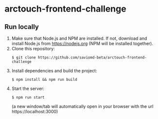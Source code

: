# arctouch-frontend-challenge

## Run locally
1. Make sure that Node.js and NPM are installed. If not, download and install Node.js from https://nodejs.org (NPM will be installed together).
1. Clone this repository:
	```
	$ git clone https://github.com/saviomd-beta/arctouch-frontend-challenge
	```
1. Install dependencies and build the project:
	```
	$ npm install && npm run build
	```
1. Start the server:
	```
	$ npm run start
	```
	(a new window/tab will automatically open in your browser with the url https://localhost:3000)
